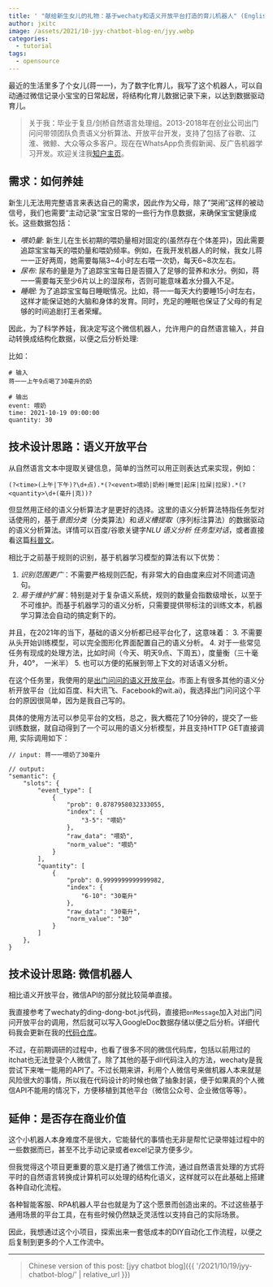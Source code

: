 ```yaml
---
title: ' "献给新生女儿的礼物：基于wechaty和语义开放平台打造的育儿机器人" (English translation WIP)'
author: jxitc
image: /assets/2021/10-jyy-chatbot-blog-en/jyy.webp
categories:
  - tutorial
tags:
  - opensource
---
```


最近的生活里多了个女儿(蒋一一)，为了数字化育儿，我写了这个机器人，可以自动通过微信记录小宝宝的日常起居，将结构化育儿数据记录下来，以达到数据驱动育儿。
> 关于我：毕业于复旦/剑桥自然语言处理组。2013-2018年在创业公司出门问问带领团队负责语义分析算法、开放平台开发，支持了包括了谷歌、江淮、微鲸、大众等众多客户。现在在WhatsApp负责假新闻、反广告机器学习开发。欢迎关注我[知户主页](https://www.zhihu.com/people/xjiangxjxjxjx)。

## 需求：如何养娃

新生儿无法用完整语言来表达自己的需求，因此作为父母，除了”哭闹”这样的被动信号，我们也需要“主动记录”宝宝日常的一些行为作息数据，来确保宝宝健康成长。这些数据包括：

- *喂奶量*: 新生儿在生长初期的喂奶量相对固定的(虽然存在个体差异)，因此需要追踪宝宝每天的喂奶量和喂奶频率。例如，在我开发机器人的时候，我女儿蒋一一正好两周，她需要每隔3~4小时左右喂一次奶，每天6~8次左右。
- *尿布*: 尿布的量是为了追踪宝宝每日是否摄入了足够的营养和水分。例如，蒋一一需要每天至少6片以上的湿尿布，否则可能意味着水分摄入不足。
- *睡眠*: 为了追踪宝宝每日睡眠情况。比如，蒋一一每天大约要睡15小时左右，这样才能保证她的大脑和身体的发育。同时，充足的睡眠也保证了父母的有足够的时间追剧打王者荣耀。

因此，为了科学养娃，我决定写这个微信机器人，允许用户的自然语言输入，并自动转换成结构化数据，以便之后分析处理:

比如：

```lang-text
# 输入
蒋一一上午9点喝了30毫升的奶
```

```lang-text
# 输出
event: 喂奶
time: 2021-10-19 09:00:00
quantity: 30
```

## 技术设计思路：语义开放平台

从自然语言文本中提取关键信息，简单的当然可以用正则表达式来实现，例如：

```lang-text
(?<time>(上午|下午)?\d+点).*(?<event>喂奶|奶粉|睡觉|起床|拉屎|拉尿).*(?<quantity>\d+(毫升|克))?
```

但显然用正经的语义分析算法才是更好的选择。这里的语义分析算法特指任务型对话使用的，基于*意图分类*（分类算法）和*语义槽提取*（序列标注算法）的数据驱动的语义分析算法。详情可以百度/谷歌关键字*NLU* *语义分析* *任务型对话*，或者直接看这篇[科普文](https://bbs.huaweicloud.com/blogs/detail/200427)。

相比于之前基于规则的识别，基于机器学习模型的算法有以下优势：

1. *识别范围更广*：不需要严格规则匹配，有非常大的自由度来应对不同遣词造句。
2. *易于维护扩展*：特别是对于复杂语义系统，规则的数量会指数级增长，以至于不可维护。而基于机器学习的语义分析，只需要提供带标注的训练文本，机器学习算法会自动的搞定剩下的。

并且，在2021年的当下，基础的语义分析都已经平台化了，这意味着：
3. 不需要从头开始训练模型，可以完全图形化界面配置自己的语义分析。
4. 对于一些常见任务有现成的处理方法，比如时间（今天、明天9点、下周五），度量衡（三十毫升，40°， 一米半）
5. 也可以方便的拓展到带上下文的对话语义分析。

在这个任务里，我使用的是[出门问问的语义开放平台](https://ai.chumenwenwen.com/pages/home)。市面上有很多其他的语义分析开放平台（比如百度、科大讯飞、Facebook的wit.ai)，我选择出门问问这个平台的原因很简单，因为是我自己写的。

具体的使用方法可以参见平台的文档，总之，我大概花了10分钟的，提交了一些训练数据，就自动得到了一个可以用的语义分析模型，并且支持HTTP GET直接调用, 实际调用如下：

```lang-text
// input: 蒋一一喂奶了30毫升

// output:
"semantic": {
    "slots": {
        "event_type": [
            {
                "prob": 0.8787958032333055,
                "index": {
                    "3-5": "喂奶"
                },
                "raw_data": "喂奶",
                "norm_value": "喂奶"
            }
        ],
        "quantity": [
            {
                "prob": 0.9999999999999982,
                "index": {
                    "6-10": "30毫升"
                },
                "raw_data": "30毫升",
                "norm_value": "30"
            }
        ]
    },
}

```

## 技术设计思路: 微信机器人

相比语义开放平台，微信API的部分就比较简单直接。

我直接参考了wechaty的ding-dong-bot.js代码，直接把``onMessage``加入对出门问问开放平台的调用，然后就可以写入GoogleDoc数据存储以便之后分析。详细代码我会更新在我的[代码仓库](https://github.com/jxitc/jyy_bot)。

不过，在前期调研的过程中，也看了很多不同的微信代码库，包括以前用过的itchat也无法登录个人微信了。除了其他的基于dll代码注入的方法，wechaty是我尝试下来唯一能用的API了。不过长期来讲，利用个人微信号来做机器人本来就是风险很大的事情，所以我在代码设计的时候也做了抽象封装，便于如果真的个人微信API不能用的情况下，方便移植到其他平台（微信公众号、企业微信等等）。

## 延伸：是否存在商业价值

这个小机器人本身难度不是很大，它能替代的事情也无非是帮忙记录带娃过程中的一些数据而已，甚至不比手动记录或者excel记录方便多少。

但我觉得这个项目更重要的意义是打通了微信工作流，通过自然语言处理的方式将平时的自然语言转换成计算机可以处理的结构化语义，这样就可以在此基础上搭建各种自动化流程。

各种智能客服、RPA机器人平台也就是为了这个愿景而创造出来的。不过这些基于通用场景的平台工具，在有些时候仍然缺乏灵活性以支持自己的实际场景。

因此，我想通过这个小项目，探索出来一套低成本的DIY自动化工作流程，以便之后复制到更多的个人工作流中。

---

> Chinese version of this post: [jyy chatbot blog]({{ '/2021/10/19/jyy-chatbot-blog/' | relative_url }})
